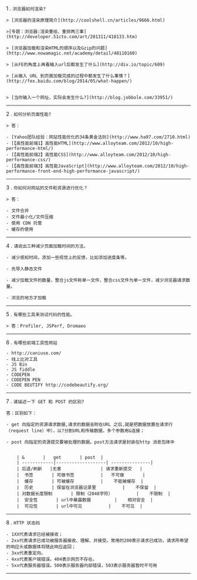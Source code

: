 1 . `浏览器如何渲染?`

    > [浏览器的渲染原理简介](http://coolshell.cn/articles/9666.html)

    >[专题：浏览器:渲染重绘、重排两三事](http://developer.51cto.com/art/201311/418133.htm)

    > [浏览器加载和渲染HTML的顺序以及Gzip的问题](http://www.nowamagic.net/academy/detail/48110160)

    > [从FE的角度上再看输入url后都发生了什么](http://div.io/topic/609)

    > [从输入 URL 到页面加载完成的过程中都发生了什么事情？](http://fex.baidu.com/blog/2014/05/what-happen/)


    > [当你输入一个网址，实际会发生什么?](http://blog.jobbole.com/33951/)



***

2 . `如何分析页面性能?`

    > 答：

    - [Yahoo团队经验：网站性能优化的34条黄金法则](http://www.ha97.com/2710.html)
    - [【高性能前端1】高性能HTML](http://www.alloyteam.com/2012/10/high-performance-html/)
    - [【高性能前端2】高性能CSS](http://www.alloyteam.com/2012/10/high-performance-css/)
    - [【高性能前端3】高性能JavaScript](http://www.alloyteam.com/2012/10/high-performance-front-end-high-performance-javascript/)

***

3 . `你如何对网站的文件和资源进行优化？`

    > 答：

    - 文件合并
    - 文件最小化/文件压缩
    - 使用 CDN 托管
    - 缓存的使用

***

4 . `请说出三种减少页面加载时间的方法。`

    - 减少感知时间，添加一些视觉上的反馈，比如添加进度条等。

    - 先导入静态文件

    - 减少加载文件的数量，整合js文件称单一文件，整合css文件为单一文件，减少浏览器请求数量。

    - 浏览的地方才加载

***

5 . `有哪些工具来测试代码的性能。`

    > 答：Profiler, JSPerf, Dromaeo

***

6 . `有哪些前端工具性网站`

    - http://caniuse.com/
    - 线上比对工具
    - JS Bin
    - JS fiddle
    - CODEPEN
    - CODEPEN PEN
    - CODE BEUTIFY http://codebeautify.org/

***

7 . `请描述一下 GET 和 POST 的区别?`

    答：区别如下：

    - get 向指定的资源请求数据,请求的数据会附在URL 之后,就是把数据放置在请求行（request line）中），以?分割URL和传输数据，多个参数用&连接；

    - post 向指定的资源提交要被处理的数据。post方法请求是封装在http 消息包体中


        | &       |   get       | post  |
        | ------------|-------------------| ---------------|
        | 后退/刷新   |无害               | 请求重新提交   |
        |  书签       | 可做书签          |   不可做       |
        |  缓存       | 可被缓存          |    不能被缓存  |
        |  历史       | 保留在浏览器记录里          |    不保留  |
        | 对数据长度限制       | 限制（2048字符）         |    不限制  |
        |  安全性       | url中暴露数据         |    相对安全  |
        |  可见性       | url中可见          |    不可见  |


***

8 . `HTTP 状态码`

    - 1XX代表请求已经被接收；
    - 2xx代表请求已成功被服务器接收、理解、并接受。常用的200表示请求已成功，请求所希望的响应头或数据体将随此响应返回；
    - 3xx代表重定向。
    - 4xx代表客户端错误。404表示网页不存在。
    - 5xx代表服务器错误。500表示服务器内部错误，503表示服务器暂时不可用


***
